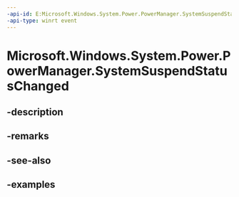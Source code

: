 ```yaml
---
-api-id: E:Microsoft.Windows.System.Power.PowerManager.SystemSuspendStatusChanged
-api-type: winrt event
---
```


# Microsoft.Windows.System.Power.PowerManager.SystemSuspendStatusChanged

<!--
public static event System.EventHandler<object> SystemSuspendStatusChanged;
-->


## -description

## -remarks

## -see-also

## -examples


